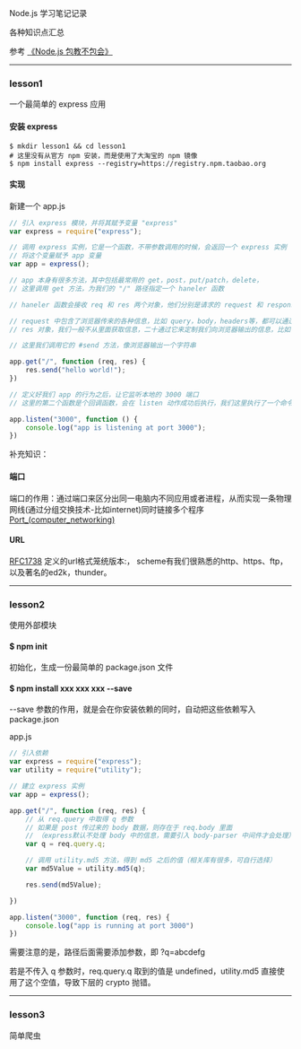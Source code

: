 Node.js 学习笔记记录

各种知识点汇总

参考 [《Node.js 包教不包会》](https://github.com/hanekaoru/node-lessons)

----

### lesson1 

一个最简单的 express 应用

#### 安装 express

```
$ mkdir lesson1 && cd lesson1
# 这里没有从官方 npm 安装，而是使用了大淘宝的 npm 镜像
$ npm install express --registry=https://registry.npm.taobao.org
```

#### 实现

新建一个 app.js

```js
// 引入 express 模块，并将其赋予变量 "express"
var express = require("express");

// 调用 express 实例，它是一个函数，不带参数调用的时候，会返回一个 express 实例
// 将这个变量赋予 app 变量
var app = express();

// app 本身有很多方法，其中包括最常用的 get，post，put/patch，delete，
// 这里调用 get 方法，为我们的 "/" 路径指定一个 haneler 函数

// haneler 函数会接收 req 和 res 两个对象，他们分别是请求的 request 和 response

// request 中包含了浏览器传来的各种信息，比如 query，body，headers等，都可以通过 req 对象访问到
// res 对象，我们一般不从里面获取信息，二十通过它来定制我们向浏览器输出的信息，比如 header 信息，例如想要向浏览器输出的内容

// 这里我们调用它的 #send 方法，像浏览器输出一个字符串

app.get("/", function (req, res) {
    res.send("hello world!");
})

// 定义好我们 app 的行为之后，让它监听本地的 3000 端口
// 这里的第二个函数是个回调函数，会在 listen 动作成功后执行，我们这里执行了一个命令行输出操作，告诉我们监听动作已完成。

app.listen("3000", function () {
    console.log("app is listening at port 3000");
})

```

补充知识：

#### 端口

端口的作用：通过端口来区分出同一电脑内不同应用或者进程，从而实现一条物理网线(通过分组交换技术-比如internet)同时链接多个程序 [Port_(computer_networking)](https://en.wikipedia.org/wiki/Port_(computer_networking))

#### URL

[RFC1738](http://www.ietf.org/rfc/rfc1738.txt) 定义的url格式笼统版本<scheme>:<scheme-specific-part>， scheme有我们很熟悉的http、https、ftp，以及著名的ed2k，thunder。

----


### lesson2

使用外部模块

#### $ npm init

初始化，生成一份最简单的 package.json 文件

#### $ npm install xxx xxx xxx --save

--save 参数的作用，就是会在你安装依赖的同时，自动把这些依赖写入 package.json

app.js

```js
// 引入依赖
var express = require("express");
var utility = require("utility");

// 建立 express 实例
var app = express();

app.get("/", function (req, res) {
    // 从 req.query 中取得 q 参数
    // 如果是 post 传过来的 body 数据，则存在于 req.body 里面
    // （express默认不处理 body 中的信息，需要引入 body-parser 中间件才会处理）
    var q = req.query.q;

    // 调用 utility.md5 方法，得到 md5 之后的值（相关库有很多，可自行选择）
    var md5Value = utility.md5(q);

    res.send(md5Value);

})

app.listen("3000", function (req, res) {
    console.log("app is running at port 3000")
})
```

需要注意的是，路径后面需要添加参数，即 ?q=abcdefg

若是不传入 q 参数时，req.query.q 取到的值是 undefined，utility.md5 直接使用了这个空值，导致下层的 crypto 抛错。


----


### lesson3

简单爬虫

























